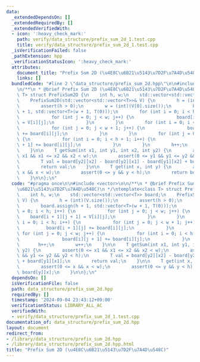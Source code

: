 ```yaml
---
data:
  _extendedDependsOn: []
  _extendedRequiredBy: []
  _extendedVerifiedWith:
  - icon: ':heavy_check_mark:'
    path: verify/data_structure/prefix_sum_2d_1.test.cpp
    title: verify/data_structure/prefix_sum_2d_1.test.cpp
  _isVerificationFailed: false
  _pathExtension: hpp
  _verificationStatusIcon: ':heavy_check_mark:'
  attributes:
    document_title: "Prefix Sum 2D (\u4E8C\u6B21\u5143\u7D2F\u7A4D\u548C)"
    links: []
  bundledCode: "#line 2 \"data_structure/prefix_sum_2d.hpp\"\n\n#include <vector>\n\
    \n/**\n * @brief Prefix Sum 2D (\u4E8C\u6B21\u5143\u7D2F\u7A4D\u548C)\n */\ntemplate<class\
    \ T> struct PrefixSum2D {\n    int h, w;\n    std::vector<std::vector<T>> board;\n\
    \    PrefixSum2D(std::vector<std::vector<T>>& V) {\n        h = (int)(V.size());\n\
    \        assert(h > 0);\n        w = (int)(V[0].size());\n        board.assign(h\
    \ + 1, std::vector<T>(w + 1, T(0)));\n        for (int i = 0; i < h; i++) {\n\
    \            for (int j = 0; j < w; j++) {\n                board[i + 1][j + 1]\
    \ = V[i][j];\n            }\n        }\n        for (int i = 0; i < h; i++) {\n\
    \            for (int j = 0; j < w + 1; j++) {\n                board[i + 1][j]\
    \ += board[i][j];\n            }\n        }\n        for (int j = 0; j < w; j++)\
    \ {\n            for (int i = 0; i < h + 1; i++) {\n                board[i][j\
    \ + 1] += board[i][j];\n            }\n        }\n        h++;\n        w++;\n\
    \    }\n\n    T getSum(int x1, int y1, int x2, int y2) {\n        assert(0 <=\
    \ x1 && x1 <= x2 && x2 < w);\n        assert(0 <= y1 && y1 <= y2 && y2 < h);\n\
    \        T val = board[y2][x2] - board[y2][x1] - board[y1][x2] + board[y1][x1];\n\
    \        return val;\n    }\n\n    T get(int x, int y) {\n        assert(0 <=\
    \ x && x < w);\n        assert(0 <= y && y < h);\n        return board[y][x];\n\
    \    }\n\n};\n"
  code: "#pragma once\n\n#include <vector>\n\n/**\n * @brief Prefix Sum 2D (\u4E8C\
    \u6B21\u5143\u7D2F\u7A4D\u548C)\n */\ntemplate<class T> struct PrefixSum2D {\n\
    \    int h, w;\n    std::vector<std::vector<T>> board;\n    PrefixSum2D(std::vector<std::vector<T>>&\
    \ V) {\n        h = (int)(V.size());\n        assert(h > 0);\n        w = (int)(V[0].size());\n\
    \        board.assign(h + 1, std::vector<T>(w + 1, T(0)));\n        for (int i\
    \ = 0; i < h; i++) {\n            for (int j = 0; j < w; j++) {\n            \
    \    board[i + 1][j + 1] = V[i][j];\n            }\n        }\n        for (int\
    \ i = 0; i < h; i++) {\n            for (int j = 0; j < w + 1; j++) {\n      \
    \          board[i + 1][j] += board[i][j];\n            }\n        }\n       \
    \ for (int j = 0; j < w; j++) {\n            for (int i = 0; i < h + 1; i++) {\n\
    \                board[i][j + 1] += board[i][j];\n            }\n        }\n \
    \       h++;\n        w++;\n    }\n\n    T getSum(int x1, int y1, int x2, int\
    \ y2) {\n        assert(0 <= x1 && x1 <= x2 && x2 < w);\n        assert(0 <= y1\
    \ && y1 <= y2 && y2 < h);\n        T val = board[y2][x2] - board[y2][x1] - board[y1][x2]\
    \ + board[y1][x1];\n        return val;\n    }\n\n    T get(int x, int y) {\n\
    \        assert(0 <= x && x < w);\n        assert(0 <= y && y < h);\n        return\
    \ board[y][x];\n    }\n\n};\n"
  dependsOn: []
  isVerificationFile: false
  path: data_structure/prefix_sum_2d.hpp
  requiredBy: []
  timestamp: '2024-09-04 23:43:12+09:00'
  verificationStatus: LIBRARY_ALL_AC
  verifiedWith:
  - verify/data_structure/prefix_sum_2d_1.test.cpp
documentation_of: data_structure/prefix_sum_2d.hpp
layout: document
redirect_from:
- /library/data_structure/prefix_sum_2d.hpp
- /library/data_structure/prefix_sum_2d.hpp.html
title: "Prefix Sum 2D (\u4E8C\u6B21\u5143\u7D2F\u7A4D\u548C)"
---
```

